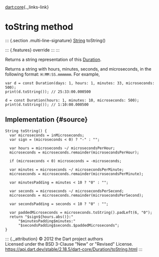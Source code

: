 [dart:core](../../dart-core/dart-core-library){._links-link}

toString method
===============

::: {.section .multi-line-signature}
[String](../string-class) toString()

::: {.features}
override
:::
:::

Returns a string representation of this [Duration](../duration-class).

Returns a string with hours, minutes, seconds, and microseconds, in the
following format: `H:MM:SS.mmmmmm`. For example,

``` {.language-dart data-language="dart"}
var d = const Duration(days: 1, hours: 1, minutes: 33, microseconds: 500);
print(d.toString()); // 25:33:00.000500

d = const Duration(hours: 1, minutes: 10, microseconds: 500);
print(d.toString()); // 1:10:00.000500
```

Implementation {#source}
--------------

``` {.language-dart data-language="dart"}
String toString() {
  var microseconds = inMicroseconds;
  var sign = (microseconds < 0) ? "-" : "";

  var hours = microseconds ~/ microsecondsPerHour;
  microseconds = microseconds.remainder(microsecondsPerHour);

  if (microseconds < 0) microseconds = -microseconds;

  var minutes = microseconds ~/ microsecondsPerMinute;
  microseconds = microseconds.remainder(microsecondsPerMinute);

  var minutesPadding = minutes < 10 ? "0" : "";

  var seconds = microseconds ~/ microsecondsPerSecond;
  microseconds = microseconds.remainder(microsecondsPerSecond);

  var secondsPadding = seconds < 10 ? "0" : "";

  var paddedMicroseconds = microseconds.toString().padLeft(6, "0");
  return "$sign${hours.abs()}:"
      "$minutesPadding$minutes:"
      "$secondsPadding$seconds.$paddedMicroseconds";
}
```

::: {._attribution}
© 2012 the Dart project authors\
Licensed under the BSD 3-Clause \"New\" or \"Revised\" License.\
<https://api.dart.dev/stable/2.18.5/dart-core/Duration/toString.html>
:::
